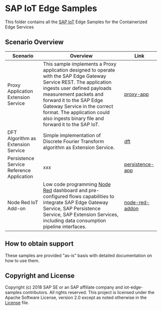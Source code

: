 # SAP IoT Edge Samples

This folder contains all the [SAP IoT](https://help.sap.com/viewer/p/SAP_IoT) Edge Samples for the Containerized Edge Services


## Scenario Overview

| Scenario      | Overview      | Link          |
| ------------- | ------------- | ------------- |
| Proxy Application Extension Service | This sample implements a Proxy application designed to operate with the SAP Edge Gateway Service REST. The application ingests user defined payloads measurement packets and forward it to the SAP Edge Gateway Service in the correct format. The application could also ingests binary file and forward it to the SAP IoT. | [proxy-app](https://github.com/SAP/iot-edge-samples/tree/main/IoT_Edge/customservice)  |
| DFT Algorithm as Extension Service | Simple implementation of Discrete Fourier Transform algorithm as Extension Service. | [dft](https://github.com/SAP/iot-edge-samples/tree/main/IoT_Edge/dft)  |
| Persistence Service Reference Application | xxx | [persistence-app](https://github.com/SAP/iot-edge-samples/tree/main/IoT_Edge/persistence-reference-app)  |
| Node Red IoT Add-on | Low code programming [Node Red](https://nodered.org/) dashboard and pre-configured flows capabilities to integrate SAP Edge Gateway Service, SAP Persistence Service, SAP Extension Services, including data consumption pipeline interfaces. | [node-red-addon](https://github.com/SAP/iot-edge-samples/tree/main/IoT_Edge/node-red-iot-addon)  |

## How to obtain support

These samples are provided "as-is" basis with detailed documentation on how to use them.


## Copyright and License

Copyright (c) 2018 SAP SE or an SAP affiliate company and iot-edge-samples contributors. All rights reserved. This project is licensed under the Apache Software License, version 2.0 except as noted otherwise in the [License](LICENSE) file.
